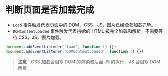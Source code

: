 # 判断页面是否加载完成

- `Load` 事件触发代表页面中的 DOM，CSS，JS，图片已经全部加载完毕。
- `DOMContentLoaded` 事件触发代表初始的 HTML 被完全加载和解析，不需要等待 CSS，JS，图片加载。

```js
document.addEventListener('load', function () {})
document.addEventListener('DOMContentLoaded', function () {})
```

> **注意**：CSS 加载会阻塞 DOM 的渲染和后面 JS 的执行，JS 会阻塞 DOM 解析。
